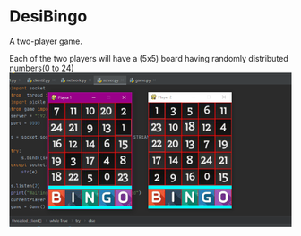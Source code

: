 # DesiBingo
A two-player game.

Each of the two players will have a (5x5) board having randomly distributed numbers(0 to 24)
![Screenshot](bingoBoard.png)
